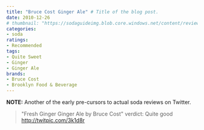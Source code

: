 ```yaml
---
title: "Bruce Cost Ginger Ale" # Title of the blog post.
date: 2010-12-26
# thumbnail: "https://sodaguideimg.blob.core.windows.net/content/review/thumbs/bruce-cost-ginger-ale.jpg"
categories:
- soda
ratings:
- Recommended
tags:
- Quite Sweet
- Ginger
- Ginger Ale
brands:
- Bruce Cost
- Brooklyn Food & Beverage
---
```


**NOTE:** Another of the early pre-cursors to actual soda reviews on Twitter.

<!-- \{\{< tweet 19183843466551297 >\}\} -->

> \"Fresh Ginger Ginger Ale by Bruce Cost\" verdict: Quite good http://twitpic.com/3k1d8r
